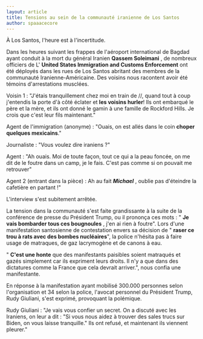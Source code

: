 ```yaml
---
layout: article
title: Tensions au sein de la communauté iranienne de Los Santos
author: spaaacecore
---
```


À Los Santos, l'heure est à l'incertitude.

Dans les heures suivant les frappes de l'aéroport international de Bagdad ayant conduit à la mort du général Iranien **Qassem Soleimani** , de nombreux officiers de L' **United States Immigration and Customs Enforcement** ont été déployés dans les rues de Los Santos abritant des membres de la communauté Iranienne-Américaine. Des voisins nous racontent avoir été témoins d'arrestations musclées.

Voisin 1 : "J'étais tranquillement chez moi en train de //, quand tout à coup j'entendis la porte d'à côté éclater et **les voisins hurler**! Ils ont embarqué le père et la mère, et ils ont donné le gamin à une famille de Rockford Hills. Je crois que c'est leur fils maintenant."

Agent de l'immigration (anonyme) : "Ouais, on est allés dans le coin **choper quelques mexicains**."

Journaliste : "Vous voulez dire iraniens ?"

Agent : "Ah ouais. Moi de toute façon, tout ce qui a la peau foncée, on me dit de le foutre dans un camp, je le fais. C'est pas comme si on pouvait me retrouver"

Agent 2 (entrant dans la pièce) : Ah au fait **_Michael_** , oublie pas d'éteindre la cafetière en partant !"

L'interview s'est subitement arrêtée.

La tension dans la communauté s'est faite grandissante à la suite de la conférence de presse du Président Trump, ou il prononça ces mots : " **Je vais bombarder tous ces bougnoules** , j'en ai rien à foutre". Lors d'une manifestation santosienne de contestation envers sa décision de " **raser ce trou à rats avec des bombes nucléaires**", la police n'hésita pas à faire usage de matraques, de gaz lacrymogène et de canons à eau.

" **C'est une honte** que des manifestants paisibles soient matraqués et gazés simplement car ils expriment leurs droits. Il n'y a que dans des dictatures comme la France que cela devrait arriver.", nous confia une manifestante.

En réponse à la manifestation ayant mobilisé 300.000 personnes selon l'organisation et 34 selon la police, l'avocat personnel du Président Trump, Rudy Giuliani, s'est exprimé, provoquant la polémique.

Rudy Giuliani : "Je vais vous confier un secret. On a discuté avec les Iraniens, on leur a dit : "Si vous nous aidez à trouver des sales trucs sur Biden, on vous laisse tranquille." Ils ont refusé, et maintenant ils viennent pleurer."



